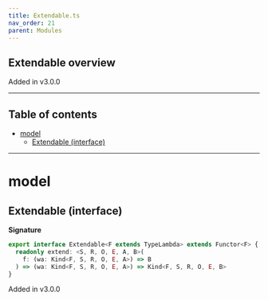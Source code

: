 ```yaml
---
title: Extendable.ts
nav_order: 21
parent: Modules
---
```


## Extendable overview

Added in v3.0.0

---

<h2 class="text-delta">Table of contents</h2>

- [model](#model)
  - [Extendable (interface)](#extendable-interface)

---

# model

## Extendable (interface)

**Signature**

```ts
export interface Extendable<F extends TypeLambda> extends Functor<F> {
  readonly extend: <S, R, O, E, A, B>(
    f: (wa: Kind<F, S, R, O, E, A>) => B
  ) => (wa: Kind<F, S, R, O, E, A>) => Kind<F, S, R, O, E, B>
}
```

Added in v3.0.0
